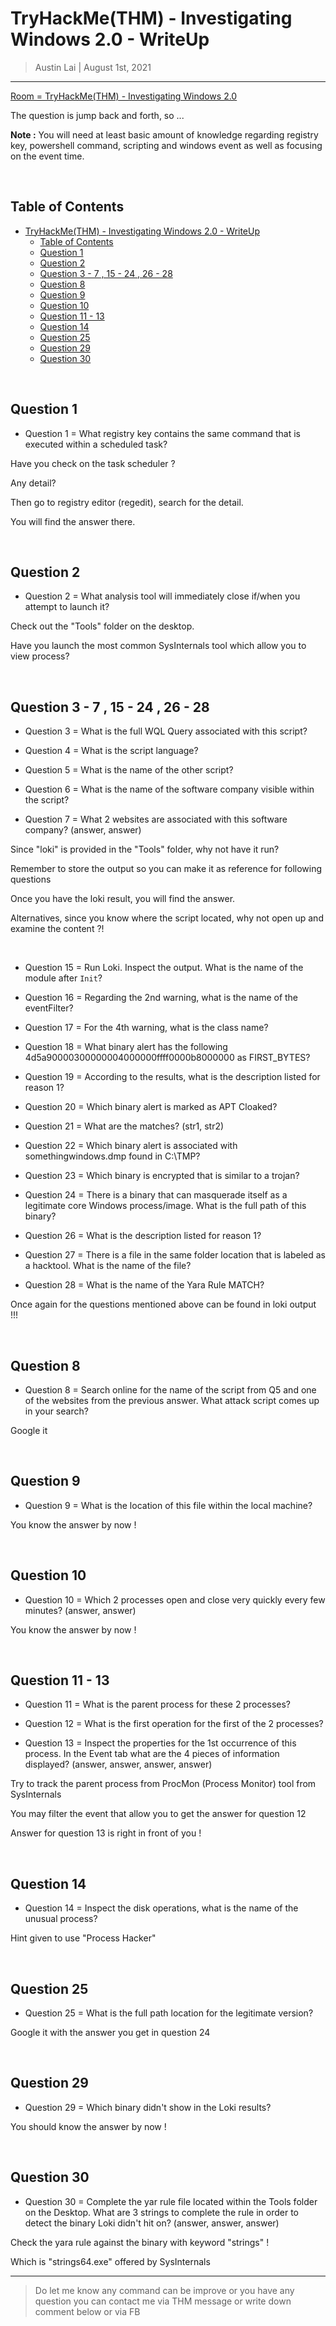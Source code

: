 
# TryHackMe(THM) - Investigating Windows 2.0  - WriteUp

> Austin Lai | August 1st, 2021

---

<!-- Description -->

[Room = TryHackMe(THM) - Investigating Windows 2.0](https://tryhackme.com/room/investigatingwindows2)

The question is jump back and forth, so ...

**Note :** You will need at least basic amount of knowledge regarding registry key, powershell command, scripting and windows event as well as focusing on the event time.

<!-- /Description -->

<br />

## Table of Contents

<!-- TOC -->

- [TryHackMe(THM) - Investigating Windows 2.0  - WriteUp](#tryhackmethm---investigating-windows-20----writeup)
    - [Table of Contents](#table-of-contents)
    - [Question 1](#question-1)
    - [Question 2](#question-2)
    - [Question 3 - 7 , 15 - 24 , 26 - 28](#question-3---7--15---24--26---28)
    - [Question 8](#question-8)
    - [Question 9](#question-9)
    - [Question 10](#question-10)
    - [Question 11 - 13](#question-11---13)
    - [Question 14](#question-14)
    - [Question 25](#question-25)
    - [Question 29](#question-29)
    - [Question 30](#question-30)

<!-- /TOC -->

<br />

## Question 1

- Question 1 = What registry key contains the same command that is executed within a scheduled task?

Have you check on the task scheduler ?

Any detail?

Then go to registry editor (regedit), search for the detail.

You will find the answer there.

<br />

## Question 2

- Question 2 = What analysis tool will immediately close if/when you attempt to launch it?

Check out the "Tools" folder on the desktop.

Have you launch the most common SysInternals tool which allow you to view process?

<br />

## Question 3 - 7 , 15 - 24 , 26 - 28

- Question 3 = What is the full WQL Query associated with this script?

- Question 4 = What is the script language?

- Question 5 = What is the name of the other script?

- Question 6 = What is the name of the software company visible within the script?

- Question 7 = What 2 websites are associated with this software company? (answer, answer)

Since "loki" is provided in the "Tools" folder, why not have it run?

Remember to store the output so you can make it as reference for following questions

Once you have the loki result, you will find the answer.

Alternatives, since you know where the script located, why not open up and examine the content ?!

<br />

- Question 15 = Run Loki. Inspect the output. What is the name of the module after `Init`?

- Question 16 = Regarding the 2nd warning, what is the name of the eventFilter?

- Question 17 = For the 4th warning, what is the class name?

- Question 18 = What binary alert has the following 4d5a90000300000004000000ffff0000b8000000 as FIRST_BYTES?

- Question 19 = According to the results, what is the description listed for reason 1?

- Question 20 = Which binary alert is marked as APT Cloaked?

- Question 21 = What are the matches? (str1, str2)

- Question 22 = Which binary alert is associated with somethingwindows.dmp found in C:\TMP?

- Question 23 = Which binary is encrypted that is similar to a trojan?

- Question 24 = There is a binary that can masquerade itself as a legitimate core Windows process/image. What is the full path of this binary?

- Question 26 = What is the description listed for reason 1?

- Question 27 = There is a file in the same folder location that is labeled as a hacktool. What is the name of the file?

- Question 28 = What is the name of the Yara Rule MATCH?

Once again for the questions mentioned above can be found in loki output !!!

<br />

## Question 8

- Question 8 = Search online for the name of the script from Q5 and one of the websites from the previous answer. What attack script comes up in your search?

Google it

<br />

## Question 9

- Question 9 = What is the location of this file within the local machine?

You know the answer by now !

<br />

## Question 10

- Question 10 = Which 2 processes open and close very quickly every few minutes? (answer, answer)

You know the answer by now !

<br />

## Question 11 - 13

- Question 11 = What is the parent process for these 2 processes?

- Question 12 = What is the first operation for the first of the 2 processes?

- Question 13 = Inspect the properties for the 1st occurrence of this process. In the Event tab what are the 4 pieces of information displayed? (answer, answer, answer, answer)

Try to track the parent process from ProcMon (Process Monitor) tool from SysInternals

You may filter the event that allow you to get the answer for question 12

Answer for question 13 is right in front of you !

<br />

## Question 14

- Question 14 = Inspect the disk operations, what is the name of the unusual process?

Hint given to use "Process Hacker"

<br />

## Question 25

- Question 25 = What is the full path location for the legitimate version?

Google it with the answer you get in question 24

<br />

## Question 29

- Question 29 = Which binary didn't show in the Loki results?

You should know the answer by now !

<br />

## Question 30

- Question 30 = Complete the yar rule file located within the Tools folder on the Desktop. What are 3 strings to complete the rule in order to detect the binary Loki didn't hit on? (answer, answer, answer)

Check the yara rule against the binary with keyword "strings" !

Which is "strings64.exe" offered by SysInternals

---

> Do let me know any command can be improve or you have any question you can contact me via THM message or write down comment below or via FB



